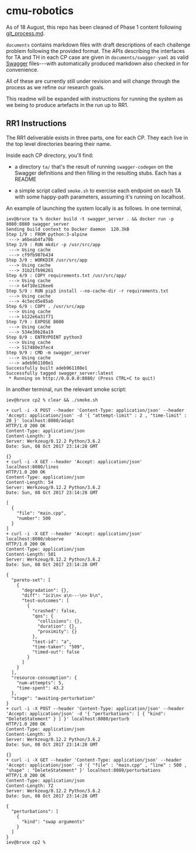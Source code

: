 cmu-robotics
============

As of 18 August, this repo has been cleaned of Phase 1 content following
[git_process.md](https://github.mit.edu/brass/mitll/blob/master/documents/development/git_process.md).

`documents` contains markdown files with draft descriptions of each
challenge problem following the provided format. The APIs describing the
interfaces for TA and TH in each CP case are given in
`documents/swagger-yaml` as valid [Swagger](http://swagger.io) files---with
automatically produced markdown also checked in for convenience.

All of these are currently still under revision and will change through the
process as we refine our research goals.

This readme will be expanded with instructions for running the system as we
being to produce artefacts in the run up to RR1.

RR1 Instructions
----------------

The RR1 deliverable exists in three parts, one for each CP. They each live
in the top level directories bearing their name.

Inside each CP directory, you'll find:

* a directory `ta/` that's the result of running `swagger-codegen` on the
  Swagger definitions and then filling in the resulting stubs. Each has a
  README

* a simple script called `smoke.sh` to exercise each endpoint on each TA
  with some happy-path parameters, assuming it's running on localhost.

An example of launching the system locally is as follows. In one terminal,

```
iev@bruce ta % docker build -t swagger_server . && docker run -p 8080:8080 swagger_server
Sending build context to Docker daemon  120.3kB
Step 1/9 : FROM python:3-alpine
 ---> a6beab4fa70b
Step 2/9 : RUN mkdir -p /usr/src/app
 ---> Using cache
 ---> cf9fb907b434
Step 3/9 : WORKDIR /usr/src/app
 ---> Using cache
 ---> 31b21fb96261
Step 4/9 : COPY requirements.txt /usr/src/app/
 ---> Using cache
 ---> 64f10e126ee6
Step 5/9 : RUN pip3 install --no-cache-dir -r requirements.txt
 ---> Using cache
 ---> 4c5ecd5e85ab
Step 6/9 : COPY . /usr/src/app
 ---> Using cache
 ---> b122e6a31f71
Step 7/9 : EXPOSE 8080
 ---> Using cache
 ---> 534e30b28a19
Step 8/9 : ENTRYPOINT python3
 ---> Using cache
 ---> 517480e3fec4
Step 9/9 : CMD -m swagger_server
 ---> Using cache
 ---> adeb961108e1
Successfully built adeb961108e1
Successfully tagged swagger_server:latest
 * Running on http://0.0.0.0:8080/ (Press CTRL+C to quit)
```

In another terminal, run the relevant smoke script:

```
iev@bruce cp2 % clear && ./smoke.sh

+ curl -i -X POST --header 'Content-Type: application/json' --header 'Accept: application/json' -d '{ "attempt-limit" : 2 , "time-limit" : 20 }' localhost:8080/adapt
HTTP/1.0 200 OK
Content-Type: application/json
Content-Length: 3
Server: Werkzeug/0.12.2 Python/3.6.2
Date: Sun, 08 Oct 2017 23:14:28 GMT

{}
+ curl -i -X GET --header 'Accept: application/json' localhost:8080/lines
HTTP/1.0 200 OK
Content-Type: application/json
Content-Length: 54
Server: Werkzeug/0.12.2 Python/3.6.2
Date: Sun, 08 Oct 2017 23:14:28 GMT

[
  {
    "file": "main.cpp",
    "number": 500
  }
]
+ curl -i -X GET --header 'Accept: application/json' localhost:8080/observe
HTTP/1.0 200 OK
Content-Type: application/json
Content-Length: 501
Server: Werkzeug/0.12.2 Python/3.6.2
Date: Sun, 08 Oct 2017 23:14:28 GMT

{
  "pareto-set": [
    {
      "degradation": {},
      "diff": "1c1\n< a\n---\n> b\n",
      "test-outcomes": [
        {
          "crashed": false,
          "qos": {
            "collisions": {},
            "duration": {},
            "proximity": {}
          },
          "test-id": "a",
          "time-taken": "509",
          "timed-out": false
        }
      ]
    }
  ],
  "resource-consumption": {
    "num-attempts": 5,
    "time-spent": 43.2
  },
  "stage": "awaiting-perturbation"
}
+ curl -i -X POST --header 'Content-Type: application/json' --header 'Accept: application/json' -d '{ "perturbations": [ { "kind": "DeleteStatement" } ] }' localhost:8080/perturb
HTTP/1.0 200 OK
Content-Type: application/json
Content-Length: 3
Server: Werkzeug/0.12.2 Python/3.6.2
Date: Sun, 08 Oct 2017 23:14:28 GMT

{}
+ curl -i -X GET --header 'Content-Type: application/json' --header 'Accept: application/json' -d '{ "file" : "main.cpp" , "line" : 500 , "shape" : "DeleteStatement" }' localhost:8080/perturbations
HTTP/1.0 200 OK
Content-Type: application/json
Content-Length: 72
Server: Werkzeug/0.12.2 Python/3.6.2
Date: Sun, 08 Oct 2017 23:14:28 GMT

{
  "perturbations": [
    {
      "kind": "swap arguments"
    }
  ]
}
iev@bruce cp2 %

```
